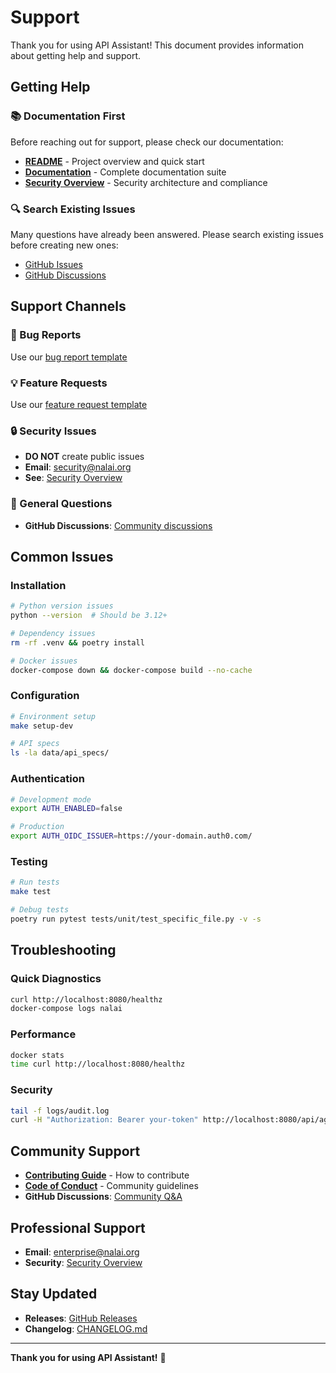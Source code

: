 # Support

Thank you for using API Assistant! This document provides information about getting help and support.

## Getting Help

### 📚 Documentation First

Before reaching out for support, please check our documentation:

- **[README](README.md)** - Project overview and quick start
- **[Documentation](docs/)** - Complete documentation suite
- **[Security Overview](docs/security.md)** - Security architecture and compliance

### 🔍 Search Existing Issues

Many questions have already been answered. Please search existing issues before creating new ones:

- [GitHub Issues](https://github.com/your-org/integration_assistant/issues)
- [GitHub Discussions](https://github.com/your-org/integration_assistant/discussions)

## Support Channels

### 🐛 Bug Reports
Use our [bug report template](.github/ISSUE_TEMPLATE/bug_report.md)

### 💡 Feature Requests  
Use our [feature request template](.github/ISSUE_TEMPLATE/feature_request.md)

### 🔒 Security Issues
- **DO NOT** create public issues
- **Email**: [security@nalai.org](mailto:security@nalai.org)
- **See**: [Security Overview](docs/security.md)

### 💬 General Questions
- **GitHub Discussions**: [Community discussions](https://github.com/your-org/integration_assistant/discussions)

## Common Issues

### Installation
```bash
# Python version issues
python --version  # Should be 3.12+

# Dependency issues  
rm -rf .venv && poetry install

# Docker issues
docker-compose down && docker-compose build --no-cache
```

### Configuration
```bash
# Environment setup
make setup-dev

# API specs
ls -la data/api_specs/
```

### Authentication
```bash
# Development mode
export AUTH_ENABLED=false

# Production
export AUTH_OIDC_ISSUER=https://your-domain.auth0.com/
```

### Testing
```bash
# Run tests
make test

# Debug tests
poetry run pytest tests/unit/test_specific_file.py -v -s
```

## Troubleshooting

### Quick Diagnostics
```bash
curl http://localhost:8080/healthz
docker-compose logs nalai
```

### Performance
```bash
docker stats
time curl http://localhost:8080/healthz
```

### Security
```bash
tail -f logs/audit.log
curl -H "Authorization: Bearer your-token" http://localhost:8080/api/agent/invoke
```

## Community Support

- **[Contributing Guide](CONTRIBUTING.md)** - How to contribute
- **[Code of Conduct](CODE_OF_CONDUCT.md)** - Community guidelines
- **GitHub Discussions**: [Community Q&A](https://github.com/your-org/integration_assistant/discussions)

## Professional Support

- **Email**: [enterprise@nalai.org](mailto:enterprise@nalai.org)
- **Security**: [Security Overview](docs/security.md)

## Stay Updated

- **Releases**: [GitHub Releases](https://github.com/your-org/integration_assistant/releases)
- **Changelog**: [CHANGELOG.md](CHANGELOG.md)

---

**Thank you for using API Assistant!** 🚀 